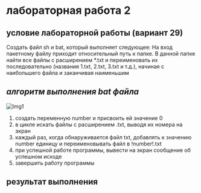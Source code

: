 # лабораторная работа 2
## условие лабораторной работы (вариант 29)
Создать файл sh и bat, который выполняет следующее: 
На вход пакетному файлу приходит относительный путь к папке. В данной папке найти все 
файлы с расширением *.txt и переименовать их последовательно (названия 1.txt, 2.txt, 3.txt и 
т.д.), начиная с наибольшего файла и заканчивая наименьшим

## *алгоритм выполнения bat файла*
![Img1](https://github.com/iis-32170x/RPIIS/blob/Ходосов_Т/Screenshot%202023-10-19%20124817.png)

1. создать переменную number и присвоить ей значение 0
2. в цикле искать файлы с расширением .txt, выводя их номера на экран
3. каждый раз, когда обнаруживается файл txt, добавлять к значению number единицу и переименовывать файл в !number!.txt
4. при успешной работе программы, вывести на экран сообщение об успешном исходе
5. завершить работу программы
## результат выполнения



